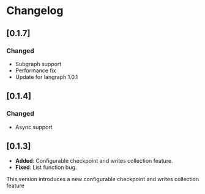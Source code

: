 # Changelog

## [0.1.7]
### Changed
- Subgraph support
- Performance fix
- Update for langraph 1.0.1

## [0.1.4]
### Changed
- Async support

## [0.1.3]

- **Added**: Configurable checkpoint and writes collection feature.
- **Fixed**: List function bug.

This version introduces a new configurable checkpoint and writes collection feature